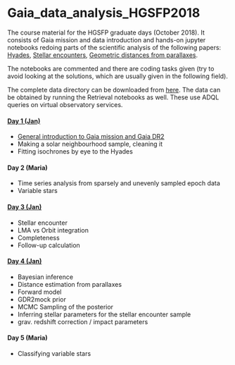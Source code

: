 # Gaia_data_analysis_HGSFP2018
The course material for the HGSFP graduate days (October 2018). It consists of Gaia mission and data introduction and hands-on jupyter notebooks redoing parts of the scientific analysis of the following papers: [Hyades](https://www.aanda.org/articles/aa/abs/2018/08/aa32727-18/aa32727-18.html), [Stellar encounters](https://arxiv.org/abs/1805.07581), [Geometric distances from parallaxes](https://arxiv.org/abs/1804.10121). 

The notebooks are commented and there are coding tasks given (try to avoid looking at the solutions, which are usually given in the following field).

The complete data directory can be downloaded from [here](https://keeper.mpdl.mpg.de/d/e779e0dc09724537b651/).
The data can be obtained by running the Retrieval notebooks as well. These use ADQL queries on virtual observatory services.

#### [Day 1 (Jan)](https://github.com/jan-rybizki/Gaia_data_analysis_HGSFP2018/blob/master/notebooks/Day%201.ipynb)
- [General introduction to Gaia mission and Gaia DR2](https://github.com/jan-rybizki/Gaia_data_analysis_HGSFP2018/blob/master/Day1_Gaia_Overview.pdf)
- Making a solar neighbourhood sample, cleaning it
- Fitting isochrones by eye to the Hyades

#### Day 2 (Maria)
- Time series analysis from sparsely and unevenly sampled epoch data
- Variable stars

#### [Day 3 (Jan)](https://github.com/jan-rybizki/Gaia_data_analysis_HGSFP2018/blob/master/notebooks/Day%203.ipynb)
- Stellar encounter
- LMA vs Orbit integration
- Completeness
- Follow-up calculation

#### [Day 4 (Jan)](https://github.com/jan-rybizki/Gaia_data_analysis_HGSFP2018/blob/master/notebooks/Day%204.ipynb)
- Bayesian inference
- Distance estimation from parallaxes
- Forward model
- GDR2mock prior
- MCMC Sampling of the posterior
- Inferring stellar parameters for the stellar encounter sample
- grav. redshift correction / impact parameters

#### Day 5 (Maria)
- Classifying variable stars

